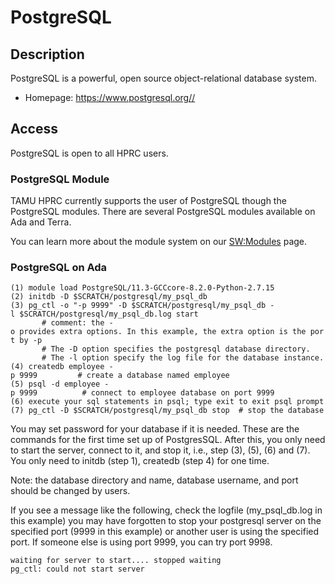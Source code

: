 # PostgreSQL

## Description

PostgreSQL is a powerful, open source object-relational database system.

  - Homepage: <https://www.postgresql.org//>

## Access

PostgreSQL is open to all HPRC users.

### PostgreSQL Module

TAMU HPRC currently supports the user of PostgreSQL though the
PostgreSQL modules. There are several PostgreSQL modules available on
Ada and Terra.

You can learn more about the module system on our
[SW:Modules](/kb3/Software/useful-tools/SW@Modules/ "wikilink") page.

### PostgreSQL on Ada

`(1) module load PostgreSQL/11.3-GCCcore-8.2.0-Python-2.7.15`  
`(2) initdb -D $SCRATCH/postgresql/my_psql_db`  
`(3) pg_ctl -o "-p 9999" -D $SCRATCH/postgresql/my_psql_db -l $SCRATCH/postgresql/my_psql_db.log start`  
`       # comment: the -o provides extra options. In this example, the extra option is the port by -p`  
`       # The -D option specifies the postgresql database directory.`  
`       # The -l option specify the log file for the database instance.`  
`(4) createdb employee -p 9999         # create a database named employee`  
`(5) psql -d employee -p 9999          # connect to employee database on port 9999`  
`(6) execute your sql statements in psql; type exit to exit psql prompt`  
`(7) pg_ctl -D $SCRATCH/postgresql/my_psql_db stop  # stop the database`

You may set password for your database if it is needed. These are the
commands for the first time set up of PostgresSQL. After this, you only
need to start the server, connect to it, and stop it, i.e., step (3),
(5), (6) and (7). You only need to initdb (step 1), createdb (step 4)
for one time.

Note: the database directory and name, database username, and port
should be changed by users.

If you see a message like the following, check the logfile
(my\_psql\_db.log in this example) you may have forgotten to stop your
postgresql server on the specified port (9999 in this example) or
another user is using the specified port. If someone else is using port
9999, you can try port 9998.

    waiting for server to start.... stopped waiting
    pg_ctl: could not start server
